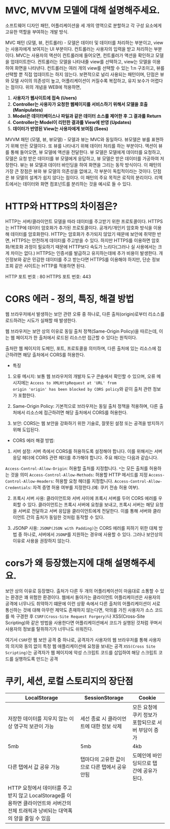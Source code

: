 # MVC, MVVM 모델에 대해 설명해주세요.
소프트웨어 디자인 패턴, 어플리케이션을 세 개의 영역으로 분할하고 각 구성 요소에게 고유한 역할을 부여하는 개발 방식.

MVC 패턴 (모델, 뷰, 컨트롤러) - 모델은 데이터 및 데이터를 처리하는 부분이고, view는 사용자에게 보여지는 UI 부분이다. 컨트롤러는 사용자의 입력을 받고 처리하는 부분이다. MVC는 사용자의 액션이 컨트롤러에 들어오면, 컨트롤러가 액션을 확인하고 모델을 업데이트한다. 컨트롤러는 모델을 나타내줄 view를 선택하고, view는 모델을 이용하여 화면을 나타낸다. 컨트롤러는 여러 개의 view를 선택할 수 있는 1:n 구조이고, 뷰를 선택할 뿐 직접 업데이트는 하지 않는다.
보편적으로 널리 사용되는 패턴이며, 단점은 뷰와 모델 사이의 의존성이 높고, 어플리케이션이 커질수록 복잡하고, 유지 보수가 어렵다는 점이다.
위의 개념을 WEB에 적용하면,
1. **사용자가 웹사이트에 접속 (Users)**
2. **Controller는 사용자가 요청한 웹페이지를 서비스하기 위해서 모델을 호출 (Manipulates)**
3. **Model은 데이터베이스나 파일과 같은 데이터 소스를 제어한 후 그 결과를 Return**
4. **Controller는 Model이 리턴한 결과를 View에 반영 (Updates)**
5. **데이터가 반영된 View는 사용자에게 보여짐 (Sees)**

MVVM 패턴 (모델, 뷰, 뷰모델) - 모델과 뷰는 MVC와 동일하다. 뷰모델은 뷰를 표현하기 위해 만든 모델이다. 또 뷰를 나타내기 위해 데이터 처리를 하는 부분이다. 액션이 뷰를 통해 들어오면, 뷰 모델에 액션을 전달한다. 뷰 모델은 모델에게 데이터를 요청하고, 모델은 요청 받은 데이터를 뷰 모델에게 응답하고, 뷰 모델은 받은 데이터를 가공하여 저장한다. 뷰는 뷰 모델과 데이터 바인딩을 하여 화면을 그리는 동작 방식이다.
이 패턴의 가장 큰 장점은 뷰와 뷰 모델의 의존성을 없애고, 각 부분이 독립적이라는 것이다. 단점은 뷰 모델의 설계가 쉽지 않다는 점이다. 이 패턴의 주요 목적은 로직의 분리이다. 리액트에서는 데이터와 화면 컴포넌트를 분리하는 것을 예시로 들 수 있다.

# HTTP와 HTTPS의 차이점은?
HTTP는 서버/클라이언트 모델을 따라 데이터를 주고받기 위한 프로토콜이다. HTTPS는 HTTP에 데이터 암호화가 추가된 프로토콜이다. 공개키/개인키 암호화 방식을 이용해 데이터를 암호화한다. HTTP는 암호화가 추가되지 않았기 때문에 보안에 취약한 반면, HTTPS는 안전하게 데이터를 주고받을 수 있다. 하지만 HTTPS를 이용하면 암호화/복호화 과정이 필요하기 때문에 HTTP보다 속도가 느리다(그러나 실 사용에서는 크게 차이는 없다.) HTTPS는 인증서를 발급하고 유지하는데에 추가 비용이 발생한다. 개인정보와 같은 민감한 데이터를 주고 받는다면 HTTPS를 이용해야 하지만, 단순 정보 조회 같은 사이트는 HTTP를 적용하면 된다.

HTTP 포트 번호 : 80
HTTPS 포트 번호: 443


# CORS 에러 - 정의, 특징, 해결 방법

웹 브라우저에서 발생하는 보안 관련 오류 중 하나로, 다른 출처(origin)로부터 리소스를 로드하려는 시도가 실패할 때 발생한다.

웹 브라우저는 보안 상의 이유로 동일 출처 정책(Same-Origin Policy)을 따르는데, 이는 웹 페이지가 한 출처에서 로드된 리소스만 접근할 수 있다는 원칙이다. 

출처란 웹 페이지의 도메인, 포트, 프로토콜을 의미하며, 다른 출처에 있는 리소스에 접근하려면 해당 출처에서 CORS를 허용한다.

- 특징 

1. 오류 메시지: 보통 웹 브라우저의 개발자 도구 콘솔에서 확인할 수 있으며, 오류 메시지에는 <code>Access to XMLHttpRequest at 'URL' from origin 'origin' has been blocked by CORS policy</code>와 같이 출처 관련 정보가 포함한다.

2. Same-Origin Policy: 기본적으로 브라우저는 동일 출처 정책을 적용하며, 다른 출처에서 리소스에 접근하려면 해당 출처에서 CORS를 허용한다.

3. 보안: CORS는 웹 보안을 강화하기 위한 기술로, 잘못된 설정 또는 공격을 방지하기 위해 도입된다.

- CORS 에러 해결 방법:

1. 서버 설정: 서버 측에서 CORS를 허용하도록 설정해야 합니다. 이를 위해서는 서버 응답 헤더에 CORS 관련 헤더를 추가해야 합니다. 주요 헤더는 다음과 같습니다.

<code>Access-Control-Allow-Origin</code>: 허용할 출처를 지정합니다. <code>*</code>는 모든 출처를 허용하는 것을 의미
<code>Access-Control-Allow-Methods</code>: 허용할 HTTP 메서드를 지정
<code>Access-Control-Allow-Headers</code>: 허용할 요청 헤더를 지정합니다.
<code>Access-Control-Allow-Credentials</code>: 자격 증명 허용 여부를 지정한다.(예: 쿠키 전송 허용 여부).

2. 프록시 서버 사용: 클라이언트와 서버 사이에 프록시 서버를 두어 CORS 에러를 우회할 수 있다. 클라이언트는 프록시 서버에 요청을 보내고, 프록시 서버는 해당 요청을 서버로 전달하고 서버 응답을 클라이언트에게 전달한다. 이를 통해 서버와 클라이언트 간의 출처가 동일한 것처럼 동작할 수 있다.

3. JSONP 사용: <code>JSONP(JSON with Padding)</code>는 CORS 에러를 피하기 위한 대체 방법 중 하나로, 서버에서 <code>JSONP</code>를 지원하는 경우에 사용할 수 있다. 그러나 보안상의 이유로 사용을 권장하지 않는다.

# cors가 왜 등장했는지에 대해 설명해주세요.

보안 상의 이유로 등장했다. 출처가 다른 두 개의 어플리케이션이 마음대로 소통할 수 있는 환경은 꽤 위험한 환경이다. 웹에서 돌아가는 클라이언트 어플리케이션은 사용자의 공격에 너무나도 취약하기 떄문에 이런 상황 속에서 다른 출처의 어플리케이션이 서로 통신하는 것에 대해 아무런 제약도 존재하지 않는다면, 악의를 가진 사용자가 소스 코드를 쓱 구경한 후 <code>CSRF(Cross-Site Request Forgery)</code>나 XSS(Cross-Site Scripting)와 같은 방법을 사용한다면 어플리케이션에서 코드가 실행된 것처럼 꾸며서 사용자의 정보를 탈취하기가 너무나도 쉬워진다. 

여기서 <code>CSRF</code>란 웹 보안 공격 중 하나로, 공격자가 사용자의 웹 브라우저를 통해 사용자의 의지와 동의 없이 특정 웹 애플리케이션에 요청을 보내는 공격
<code>XSS(Cross Site Scripting)</code>는 공격자가 웹 페이지에 악성 스크립트 코드를 삽입하여 해당 스크립트 코드를 실행하도록 만드는 공격

# 쿠키, 세션, 로컬 스토리지의 장단점 
| LocalStorage | SessionStorage | Cookie |
| --- | --- | --- |
| 저장한 데이터를 지우지 않는 이상 영구적 보관이 가능 | 세선 종료 시 클라이언트에 대한 정보 삭제 | 모든 요청에 쿠키 정보가 포함되므로 서버 부담이 증가 |
| 5mb | 5mb | 4kb  |
| 다른 탭에서 값 공유 가능 | 탭마다의 고유한 값이므로 다른 탭에서 공유 안됨 | 도메인에 바인딩되므로 탭 간에 공유가 된다.  |
| HTTP 요청에서 데이터를 주고받지 않고 LocalStorage를 이용하면 클라이언트와 서버간의 전체 트래픽과 낭비되는 대역폭의 양을 줄일 수 있음 |  |  |